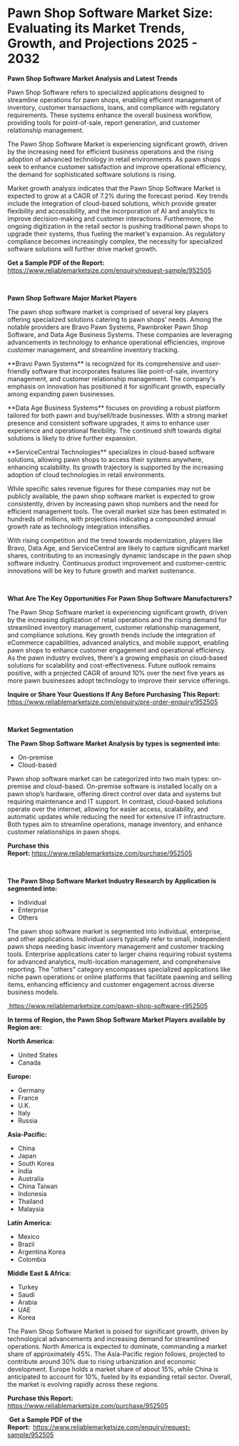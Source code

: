 <p><h1>Pawn Shop Software Market Size: Evaluating its Market Trends, Growth, and Projections 2025 - 2032</h1></p><p><strong>Pawn Shop Software Market Analysis and Latest Trends</strong></p>
<p><p>Pawn Shop Software refers to specialized applications designed to streamline operations for pawn shops, enabling efficient management of inventory, customer transactions, loans, and compliance with regulatory requirements. These systems enhance the overall business workflow, providing tools for point-of-sale, report generation, and customer relationship management.</p><p>The Pawn Shop Software Market is experiencing significant growth, driven by the increasing need for efficient business operations and the rising adoption of advanced technology in retail environments. As pawn shops seek to enhance customer satisfaction and improve operational efficiency, the demand for sophisticated software solutions is rising. </p><p>Market growth analysis indicates that the Pawn Shop Software Market is expected to grow at a CAGR of 7.2% during the forecast period. Key trends include the integration of cloud-based solutions, which provide greater flexibility and accessibility, and the incorporation of AI and analytics to improve decision-making and customer interactions. Furthermore, the ongoing digitization in the retail sector is pushing traditional pawn shops to upgrade their systems, thus fueling the market's expansion. As regulatory compliance becomes increasingly complex, the necessity for specialized software solutions will further drive market growth.</p></p>
<p><strong>Get a Sample PDF of the Report:&nbsp;</strong> <a href="https://www.reliablemarketsize.com/enquiry/request-sample/952505?utm_campaign=3272&utm_medium=2&utm_source=Github&utm_content=ia&utm_term=18042025&utm_id=pawn-shop-software">https://www.reliablemarketsize.com/enquiry/request-sample/952505</a></p>
<p>&nbsp;</p>
<p><strong>Pawn Shop Software Major Market Players</strong></p>
<p><p>The pawn shop software market is comprised of several key players offering specialized solutions catering to pawn shops' needs. Among the notable providers are Bravo Pawn Systems, Pawnbroker Pawn Shop Software, and Data Age Business Systems. These companies are leveraging advancements in technology to enhance operational efficiencies, improve customer management, and streamline inventory tracking.</p><p>**Bravo Pawn Systems** is recognized for its comprehensive and user-friendly software that incorporates features like point-of-sale, inventory management, and customer relationship management. The company's emphasis on innovation has positioned it for significant growth, especially among expanding pawn businesses.</p><p>**Data Age Business Systems** focuses on providing a robust platform tailored for both pawn and buy/sell/trade businesses. With a strong market presence and consistent software upgrades, it aims to enhance user experience and operational flexibility. The continued shift towards digital solutions is likely to drive further expansion.</p><p>**ServiceCentral Technologies** specializes in cloud-based software solutions, allowing pawn shops to access their systems anywhere, enhancing scalability. Its growth trajectory is supported by the increasing adoption of cloud technologies in retail environments.</p><p>While specific sales revenue figures for these companies may not be publicly available, the pawn shop software market is expected to grow consistently, driven by increasing pawn shop numbers and the need for efficient management tools. The overall market size has been estimated in hundreds of millions, with projections indicating a compounded annual growth rate as technology integration intensifies.</p><p>With rising competition and the trend towards modernization, players like Bravo, Data Age, and ServiceCentral are likely to capture significant market shares, contributing to an increasingly dynamic landscape in the pawn shop software industry. Continuous product improvement and customer-centric innovations will be key to future growth and market sustenance.</p></p>
<p>&nbsp;</p>
<p><strong>What Are The Key Opportunities For Pawn Shop Software Manufacturers?</strong></p>
<p><p>The Pawn Shop Software market is experiencing significant growth, driven by the increasing digitization of retail operations and the rising demand for streamlined inventory management, customer relationship management, and compliance solutions. Key growth trends include the integration of eCommerce capabilities, advanced analytics, and mobile support, enabling pawn shops to enhance customer engagement and operational efficiency. As the pawn industry evolves, there's a growing emphasis on cloud-based solutions for scalability and cost-effectiveness. Future outlook remains positive, with a projected CAGR of around 10% over the next five years as more pawn businesses adopt technology to improve their service offerings.</p></p>
<p><strong>Inquire or Share Your Questions If Any Before Purchasing This Report:</strong> <a href="https://www.reliablemarketsize.com/enquiry/pre-order-enquiry/952505?utm_campaign=3272&utm_medium=2&utm_source=Github&utm_content=ia&utm_term=18042025&utm_id=pawn-shop-software">https://www.reliablemarketsize.com/enquiry/pre-order-enquiry/952505</a></p>
<p>&nbsp;</p>
<p><strong>Market Segmentation</strong></p>
<p><strong>The Pawn Shop Software Market Analysis by types is segmented into:</strong></p>
<p><ul><li>On-premise</li><li>Cloud-based</li></ul></p>
<p><p>Pawn shop software market can be categorized into two main types: on-premise and cloud-based. On-premise software is installed locally on a pawn shop’s hardware, offering direct control over data and systems but requiring maintenance and IT support. In contrast, cloud-based solutions operate over the internet, allowing for easier access, scalability, and automatic updates while reducing the need for extensive IT infrastructure. Both types aim to streamline operations, manage inventory, and enhance customer relationships in pawn shops.</p></p>
<p><strong>Purchase this Report:&nbsp;</strong><a href="https://www.reliablemarketsize.com/purchase/952505?utm_campaign=3272&utm_medium=2&utm_source=Github&utm_content=ia&utm_term=18042025&utm_id=pawn-shop-software">https://www.reliablemarketsize.com/purchase/952505</a></p>
<p>&nbsp;</p>
<p><strong>The Pawn Shop Software Market Industry Research by Application is segmented into:</strong></p>
<p><ul><li>Individual</li><li>Enterprise</li><li>Others</li></ul></p>
<p><p>The pawn shop software market is segmented into individual, enterprise, and other applications. Individual users typically refer to small, independent pawn shops needing basic inventory management and customer tracking tools. Enterprise applications cater to larger chains requiring robust systems for advanced analytics, multi-location management, and comprehensive reporting. The "others" category encompasses specialized applications like niche pawn operations or online platforms that facilitate pawning and selling items, enhancing efficiency and customer engagement across diverse business models.</p></p>
<p><a href="https://www.reliablemarketsize.com/pawn-shop-software-r952505?utm_campaign=3272&utm_medium=2&utm_source=Github&utm_content=ia&utm_term=18042025&utm_id=pawn-shop-software">&nbsp;https://www.reliablemarketsize.com/pawn-shop-software-r952505</a></p>
<p><strong>In terms of Region, the Pawn Shop Software Market Players available by Region are:</strong></p>
<p>
    <p> <strong> North America: </strong>
        <ul>
            <li>United States</li>
            <li>Canada</li>
        </ul>
        </p> 
    <p> <strong> Europe: </strong>
        <ul>
            <li>Germany</li>
            <li>France</li>
            <li>U.K.</li>
            <li>Italy</li>
            <li>Russia</li>
        </ul>
        </p> 
    <p> <strong> Asia-Pacific: </strong>
        <ul>
            <li>China</li>
            <li>Japan</li>
            <li>South Korea</li>
            <li>India</li>
            <li>Australia</li>
            <li>China Taiwan</li>
            <li>Indonesia</li>
            <li>Thailand</li>
            <li>Malaysia</li>
        </ul>
        </p> 
    <p> <strong> Latin America: </strong>
        <ul>
            <li>Mexico</li>
            <li>Brazil</li>
            <li>Argentina Korea</li>
            <li>Colombia</li>
        </ul>
        </p> 
    <p> <strong> Middle East & Africa: </strong>
        <ul>
            <li>Turkey</li>
            <li>Saudi</li>
            <li>Arabia</li>
            <li>UAE</li>
            <li>Korea</li>
        </ul>
    </p>
    </p>
<p><p>The Pawn Shop Software Market is poised for significant growth, driven by technological advancements and increasing demand for streamlined operations. North America is expected to dominate, commanding a market share of approximately 45%. The Asia-Pacific region follows, projected to contribute around 30% due to rising urbanization and economic development. Europe holds a market share of about 15%, while China is anticipated to account for 10%, fueled by its expanding retail sector. Overall, the market is evolving rapidly across these regions.</p></p>
<p><strong>Purchase this Report: </strong><a href="https://www.reliablemarketsize.com/purchase/952505?utm_campaign=3272&utm_medium=2&utm_source=Github&utm_content=ia&utm_term=18042025&utm_id=pawn-shop-software">https://www.reliablemarketsize.com/purchase/952505</a></p>
<p>&nbsp;<strong>Get a Sample PDF of the Report:&nbsp;&nbsp;</strong><a href="https://www.reliablemarketsize.com/enquiry/request-sample/952505?utm_campaign=3272&utm_medium=2&utm_source=Github&utm_content=ia&utm_term=18042025&utm_id=pawn-shop-software">https://www.reliablemarketsize.com/enquiry/request-sample/952505</a></p>
<p><strong></strong></p>
<p><p></p><p></p><p></p></p>